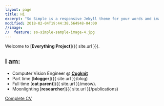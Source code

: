 ```yaml
---
layout: page
title: Hi
excerpt: "So Simple is a responsive Jekyll theme for your words and images."
modified: 2018-02-04T19:44:38.564948-04:00
//image:
//  feature: so-simple-sample-image-4.jpg
---
```


Welcome to [**Everything Project**]({{ site.url }}). 

## I am:
* Computer Vision Engineer @ [**Cogknit**](http://cogknit.com)
* Part time [**blogger**]({{ site.url }}/blog)
* Full time [**cat parent**]({{ site.url }}/meow). 
* Moonlighting [**researcher**]({{ site.url }}/publications)

<a markdown="0" href="{{ site.url }}/cv.pdf" class="btn">Complete CV</a>
